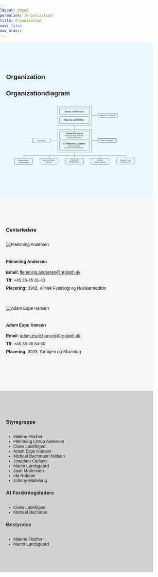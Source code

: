 ```yaml
---
layout: page2
permalink: /organization/
title: Organization
nav: false
nav_order: 
---
```


<style>
  /* Generel reset af margin og padding */
  body {
    margin: 0;
    padding: 0;
    font-family: Arial, sans-serif; /* Tilføj en standard skrifttype for bedre læsbarhed */
  }

  /* Container til at centrere sektioner */
  .container {
    max-width: 1200px;
    margin: 0 auto;
    padding: 20px;
  }

  /* Sektioner med forskellige baggrundsfarver */
  .organization-section, .centerledere-section, .leadership-section {
    padding-top: 50px;
    padding-bottom: 50px;
  }

  .organization-section {
    background-color: #EBF8FF;
  }

  .centerledere-section {
    background-color: #F8F5F5;
  }

  .leadership-section {
    background-color: #d0d0d0;
  }

  /* Styling for leader box */
  .leader-box {
    display: flex;
    flex-direction: column; /* Ændret til kolonnevisning på mindre skærme */
    align-items: flex-start;
    margin-bottom: 40px;
  }

  .leader-box img {
    width: 100%; /* Ændret til 100% for at være responsiv */
    max-width: 150px;
    height: auto; /* Tilpasser højden automatisk for at bevare billedforholdet */
    object-fit: cover;
    border-radius: 0%;
    margin-bottom: 20px; /* Ændret fra margin-right til margin-bottom på små skærme */
  }

  .leader-info {
    flex: 1;
  }

  /* Styling for overskrifter */
  h2, h3 {
    text-align: left;
    margin-bottom: 30px;
  }

  /* Styling for kontaktinformation */
  .contact-item {
    margin-bottom: 10px;
  }

  /* Responsive design */
  @media (max-width: 768px) {
    .container {
      padding: 10px; /* Reducer padding på små skærme */
    }

    .leader-box {
      flex-direction: column; /* Ændrer layout til kolonnevisning */
    }

    .leader-box img {
      width: 100%; /* Gør billedet responsivt */
      max-width: 100%;
      margin-bottom: 10px;
    }

    /* Styler for mindre skærme i leadership-sektionen */
    .leadership-section .row {
      flex-direction: column; /* Ændrer rækkefølge på kolonner til én kolonne */
    }

    .leadership-section .col-md-4 {
      margin-bottom: 20px; /* Tilføjer afstand mellem sektioner */
    }
  }
</style>

<!-- Organization sektion -->
<div class="organization-section">
  <div class="container">
    <h2>Organization</h2>
    <strong style="font-size: 1.5em;">Organizationdiagram</strong>
    <img src="/assets/img/Organisationsdiagram.png" alt="Organizational Diagram">
  </div>
</div>

<!-- Centerledere sektion -->
<div class="centerledere-section">
  <div class="container">
    <h3>Centerledere</h3>
    <div class="row">
      <div class="col-md-6">
        <div class="leader-box">
          <img src="/assets/img/Portræt_Flemming.jpg" alt="Flemming Andersen">
          <div class="leader-info">
            <h4>Flemming Andersen</h4>
            <div class="contact-item">
              <strong>Email:</strong>
              <span><a href="mailto:flemming.andersen@regionh.dk">flemming.andersen@regionh.dk</a></span>
            </div>
            <div class="contact-item">
              <strong>Tlf:</strong>
              <span>+45 35-45 81-43</span>
            </div>
            <div class="contact-item">
              <strong>Placering:</strong>
              <span>3982, Klinisk Fysiologi og Nuklearmedicin</span>
            </div>
          </div>
        </div>
      </div>
      <div class="col-md-6">
        <div class="leader-box">
          <img src="/assets/img/Portræt_Adam.jpg" alt="Adam Espe Hansen">
          <div class="leader-info">
            <h4>Adam Espe Hansen</h4>
            <div class="contact-item">
              <strong>Email:</strong>
              <span><a href="mailto:adam.espe.hansen@regionh.dk">adam.espe.hansen@regionh.dk</a></span>
            </div>
            <div class="contact-item">
              <strong>Tlf:</strong>
              <span>+45 35-45 84-60</span>
            </div>
            <div class="contact-item">
              <strong>Placering:</strong>
              <span>3023, Røntgen og Skanning</span>
            </div>
          </div>
        </div>
      </div>
    </div>
  </div>
</div>

<!-- Leadership sektion -->
<div class="leadership-section">
  <div class="container">
    <div class="row">
      <div class="col-md-4">
        <h3>Styregruppe</h3>
        <ul>
          <li>Malene Fischer</li>
          <li>Flemming Littrup Andersen</li>
          <li>Claes Ladefoged</li>
          <li>Adam Espe Hansen</li>
          <li>Michael Bachmann Nielsen</li>
          <li>Jonathan Carlsen</li>
          <li>Martin Lundsgaard</li>
          <li>Jann Mortensen</li>
          <li>Ida Robsøe</li>
          <li>Johnny Madelung</li>
        </ul>
      </div>
      <div class="col-md-4">
        <h3>AI Forskningsledere</h3>
        <ul>
          <li>Claes Ladefoged</li>
          <li>Michael Bachman</li>
        </ul>
      </div>
      <div class="col-md-4">
        <h3>Bestyrelse</h3>
        <ul>
          <li>Malene Fischer</li>
          <li>Martin Lundsgaard</li>
        </ul>
      </div>
    </div>
  </div>
</div>
